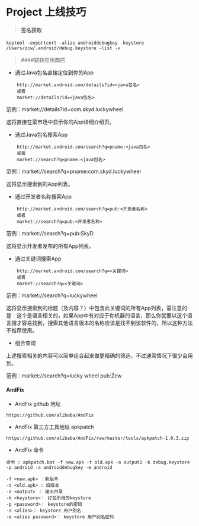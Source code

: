 # Project 上线技巧
> #### 签名获取

```
keytool -exportcert -alias androiddebugkey -keystore /Users/zcw/.android/debug.keystore -list -v
```
> ####跳转应用商店

* 通过Java包名直接定位到你的App

```
	http://market.android.com/details?id=<java包名>
	或者
	market://details?id=<java包名>
```

范例：market://details?id=com.skyd.luckywheel

这将直接在菜市场中显示你的App详细介绍页。

* 通过Java包名搜索App

```
	http://market.android.com/search?q=pname:<java包名>
	或者
	market://search?q=pname:<java包名>
```
范例：market://search?q=pname:com.skyd.luckywheel

这将显示搜索到的App列表。

* 通过开发者名称搜索App

```
	http://market.android.com/search?q=pub:<开发者名称>
	或者
	market://search?q=pub:<开发者名称>
```

范例：market://search?q=pub:SkyD

这将显示开发者发布的所有App列表。



* 通过关键词搜索App

```
	http://market.android.com/search?q=<关键词>
	或者
	market://search?q=<关键词>
```
范例：market://search?q=luckywheel

这将显示搜索到的标题（及内容？）中包含此关键词的所有App列表，需注意的是：这个是语言相关的，如果App中有对应于你机器的语言，那么你就要以这个语言搜才容易找到，搜索其他语言版本的名称应该是找不到该软件的，所以这种方法不推荐使用。


* 组合查询

上述搜索相关的内容可以简单组合起来做更精确的筛选，不过通常情况下很少会用到。

范例：market://search?q=lucky wheel pub:Zcw

#### AndFix

* AndFix github 地址

```
https://github.com/alibaba/AndFix
```
* AndFix 第三方工具地址 apkpatch

```
https://github.com/alibaba/AndFix/raw/master/tools/apkpatch-1.0.3.zip
```

* AndFix 命令

```
命令 : apkpatch.bat -f new.apk -t old.apk -o output1 -k debug.keystore -p android -a androiddebugkey -e android

-f <new.apk> ：新版本
-t <old.apk> : 旧版本
-o <output> ： 输出目录
-k <keystore>： 打包所用的keystore
-p <password>： keystore的密码
-a <alias>： keystore 用户别名
-e <alias password>： keystore 用户别名密码
```


